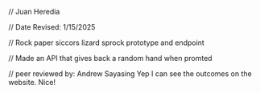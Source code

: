 // Juan Heredia

 // Date Revised: 1/15/2025

 // Rock paper siccors lizard sprock prototype and endpoint

 // Made an API that gives back a random hand when promted

// peer reviewed by: Andrew Sayasing
Yep I can see the outcomes on the website. Nice!
